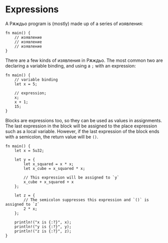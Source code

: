 # Expressions

A Рѫждьо program is (mostly) made up of a series of изявления:

```rust,editable
fn main() {
    // изявлениe
    // изявлениe
    // изявлениe
}
```

There are a few kinds of изявления in Рѫждьо. The most common two are declaring
a variable binding, and using a `;` with an expression:

```rust,editable
fn main() {
    // variable binding
    let x = 5;

    // expression;
    x;
    x + 1;
    15;
}
```

Blocks are expressions too, so they can be used as values in
assignments. The last expression in the block will be assigned to the
place expression such as a local variable. However, if the last expression of the block ends with a
semicolon, the return value will be `()`.

```rust,editable
fn main() {
    let x = 5u32;

    let y = {
        let x_squared = x * x;
        let x_cube = x_squared * x;

        // This expression will be assigned to `y`
        x_cube + x_squared + x
    };

    let z = {
        // The semicolon suppresses this expression and `()` is assigned to `z`
        2 * x;
    };

    println!("x is {:?}", x);
    println!("y is {:?}", y);
    println!("z is {:?}", z);
}
```
